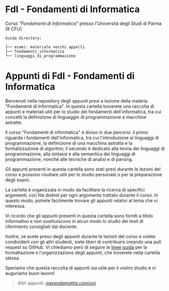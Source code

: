 # FdI - Fondamenti di Informatica
Corso _"Fondamenti di Informatica"_ presso l'Università degli Studi di Parma (9 CFU).
```
Guida directory:
.
├── esami: materiale vecchi appelli
├── fondamenti_informatica
└── linguaggi_di_programmazione
```

# Appunti di FdI - Fondamenti di Informatica
Benvenuti nella repository degli appunti presi a lezione della materia "Fondamenti di Informatica". In questa cartella troverete una raccolta di appunti e materiali utili per lo studio dei fondamenti dell'informatica, tra cui concetti la definizione di linguaggio di programmazione e macchine astratte.

Il corso "Fondamenti di informatica" è diviso in due percorsi: il primo riguarda i fondamenti dell'informatica, tra cui l'introduzione ai linguaggi di programmazione, la definizione di una macchina astratta e la formalizzazione di algoritmi; il secondo è dedicato alla teoria dei linguaggi di programmazione, alla sintassi e alla semantica dei linguaggi di programmazione, nonché alle tecniche di analisi e di parsing.

Gli appunti presenti in questa cartella sono stati presi durante le lezioni del corso e possono risultare utili per lo studio personale o per la preparazione degli esami.

La cartella è organizzata in modo da facilitare la ricerca di specifici argomenti, con file distinti per ogni argomento trattato durante il corso. In questo modo, potrete facilmente trovare gli appunti relativi al tema che vi interessa.

Vi ricordo che gli appunti presenti in questa cartella sono forniti a titolo informativo e non sostituiscono in alcun modo lo studio dei testi di riferimento consigliati dal docente.

Inoltre, se avete preso degli appunti durante le lezioni del corso e volete condividerli con gli altri studenti, siete liberi di contribuire creando una pull request su GitHub. Vi chiediamo però di seguire le [linee guida](http://bit.ly/3lfPQiB) per la formattazione e l'organizzazione degli appunti, che troverete nella cartella stessa.

Speriamo che questa raccolta di appunti sia utile per il vostro studio e vi auguriamo buon lavoro!

> Altri appunti: _[merendamattia.com/uni](https://www.merendamattia.com/uni.html)_
